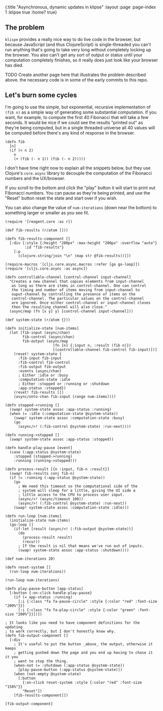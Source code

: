 {:title "Asynchronous, dynamic updates in klipse"
 :layout :page
 :page-index 1
 :klipse true
 :home? true}

## The problem

`klispe` provides a really nice way to do live code in the browser, but because
JavaScript (and thus ClojureScript) is single-threaded you can't run anything
that's going to take very long without completely locking up the browser. You
also can't get any sort of output or status until your computation completely
finishes, so it really does just look like your browser has died.

TODO Create another page here that illustrates the problem described above.
the necessary code is in some of the early commits to this repo.

## Let's burn some cycles

I'm going to use the simple, but exponential, recursive implementation of
`(fib n)` as a simple way of generating some substantial computation. If you
want, for example, to compute the first 40 Fibonacci that will take a few
seconds. It would be nice if we could see the results "printed out" as they're
being computed, but in a single threaded universe all 40 values will be
computed before there's any kind of response in the browser.

```klipse-cljs
(defn fib
  [n]
  (if (< n 2)
    n
    (+ (fib (- n 1)) (fib (- n 2)))))
```

I don't have time right now to explain all the snippets below, but they use
Clojure's `core.async` library to decouple the computation of the Fibonacci
numbers and the UX/browser.

If you scroll to the bottom and click the "play" button it will start to
print out Fibonacci numbers. You can pause as they're being printed, and use
the "Reset" button reset the state and start over if you wish.

You can also change the value of `num-iterations` (down near the bottom) to
something larger or smaller as you see fit.

```klipse-cljs
(require '[reagent.core :as r])
```

```klipse-cljs
(def fib-results (r/atom []))

(defn fib-results-component []
  [:div {:style {:height "200px" :max-height "200px" :overflow "auto"}
         :id "fib-results"}
    [:p
      (clojure.string/join "\n" (map str @fib-results))]])
```

```klipse-cljs
(require-macros '[cljs.core.async.macros :refer [go go-loop]])
(require '[cljs.core.async :as async])

(defn controllable-channel [control-channel input-channel]
  "Creates a new channel that copies elements from input-channel
   as long as there are items in control-channel. One can control
   the timing and number of items moving from input-channel to
   ouput-channel by controlling the presence of items on the
   control-channel. The particular values on the control-channel
   are ignored. Once either control-channel or input-channel closes
   then the resulting channel will also close."
  (async/map (fn [x y] y) [control-channel input-channel]))

(def system-state (r/atom {}))

(defn initialize-state [num-items]
  (let [fib-input (async/chan)
        fib-control (async/chan)
        fib-output (async/map
                      (fn [n] {:input n, :result (fib n)})
                      [(controllable-channel fib-control fib-input)])]
    (reset! system-state {
      :fib-input fib-input
      :fib-control fib-control
      :fib-output fib-output
      :events (async/chan)
      ; Either :idle or :busy
      :computation-state :idle
      ; Either :stopped or :running or :shutdown
      :app-status :stopped})
    (reset! fib-results [])
    (async/onto-chan fib-input (range num-items))))

(defn stopped->running []
  (swap! system-state assoc :app-status :running)
  (when (= :idle (:computation-state @system-state))
    (swap! system-state assoc :computation-state :busy)
    (go
      (async/>! (:fib-control @system-state) :run-next))))

(defn running->stopped []
  (swap! system-state assoc :app-status :stopped))

(defn handle-play-pause [event]
  (case (:app-status @system-state)
    :stopped (stopped->running)
    :running (running->stopped)))

(defn process-result [{n :input, fib-n :result}]
  (swap! fib-results conj fib-n)
  (if (= :running (:app-status @system-state))
    (go
      ; We need this timeout so the computational side of the
      ; system will sleep for a little, giving the UI side a
      ; little access to the CPU to process user input.
      (async/<! (async/timeout 100))
      (async/>! (:fib-control @system-state) :run-next))
    (swap! system-state assoc :computation-state :idle)))

(defn run-loop [num-items]
  (initialize-state num-items)
  (go-loop []
    (if-let [result (async/<! (:fib-output @system-state))]
      (do
        (process-result result)
        (recur))
      ; If the result is nil that means we've run out of inputs.
      (swap! system-state assoc :app-status :shutdown))))

(def num-iterations 20)

(defn reset-system []
  (run-loop num-iterations))

(run-loop num-iterations)
```

```klipse-reagent
(defn play-pause-button [app-status]
  [:button {:on-click handle-play-pause}
    (if (= app-status :running)
      [:i {:class "fa fa-pause-circle" :style {:color "red" :font-size "200%"}}]
      [:i {:class "fa fa-play-circle" :style {:color "green" :font-size "200%"}}])])

; It looks like you need to have component definitions for the updating
; to work correctly, but I don't honestly know why.
(defn fib-output-component []
  [:div
    ; It's useful to put the button _above_ the output, otherwise it keeps
    ; getting pushed down the page and you end up having to chase it it you
    ; want to stop the thing.
    (when-not (= :shutdown (:app-status @system-state))
      [play-pause-button (:app-status @system-state)])
    (when (not-empty @system-state)
      [:button
        {:on-click reset-system :style {:color "red" :font-size "150%"}}
        "Reset"])
    [fib-results-component]])

[fib-output-component]
```
